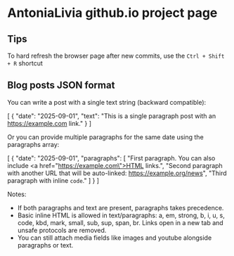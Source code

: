 # AntoniaLivia github.io project page

## Tips

To hard refresh the browser page after new commits, use the `Ctrl + Shift + R` shortcut

## Blog posts JSON format

You can write a post with a single text string (backward compatible):

[
  {
    "date": "2025-09-01",
    "text": "This is a single paragraph post with an https://example.com link."
  }
]

Or you can provide multiple paragraphs for the same date using the paragraphs array:

[
  {
    "date": "2025-09-01",
    "paragraphs": [
      "First paragraph. You can also include <a href=\"https://example.com\">HTML links</a>.",
      "Second paragraph with another URL that will be auto-linked: https://example.org/news",
      "Third paragraph with inline <code>code</code>."
    ]
  }
]

Notes:
- If both paragraphs and text are present, paragraphs takes precedence.
- Basic inline HTML is allowed in text/paragraphs: a, em, strong, b, i, u, s, code, kbd, mark, small, sub, sup, span, br. Links open in a new tab and unsafe protocols are removed.
- You can still attach media fields like images and youtube alongside paragraphs or text. 